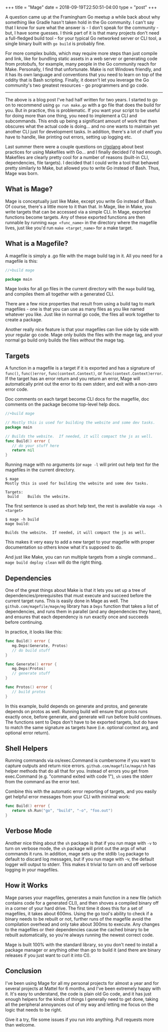+++
title = "Mage"
date = 2018-09-19T22:50:51-04:00
type = "post"
+++

A question came up at the Framingham Go meetup a while back about why something
like Gradle hasn't taken hold in the Go community.  I can't say that I know for
sure what the answer is - I don't speak for the community - but, I have some
guesses. I think part of it is that many projects don't need a full-fledged
build tool - for your typical Go networked server or CLI tool, a single binary
built with `go build` is probably fine. 

For more complex builds, which may require more steps than just compile and
link, like for bundling static assets in a web server or generating code from
protobufs, for example, many people in the Go community reach for Make.
Personally, I find that unfortunate.  Make is not Windows friendly, and it has
its own language and conventions that you need to learn on top of the oddity
that is Bash scripting.  Finally, it doesn't let you leverage the Go community's
two greatest resources - go programmers and go code.

---

The above is a blog post I've had half written for two years.  I started to go
on to recommend using `go run make.go` with a go file that does the build for
you.  But in practice, this is problematic.  If you want your script to be
useful for doing more than one thing, you need to implement a CLI and
subcommands.  This ends up being a significant amount of work that then obscures
what the actual code is doing... and no one wants to maintain yet another CLI
just for development tasks.  In addition, there's a lot of chaff you have to
handle, like printing out errors, setting up logging etc.

Last summer there were a couple questions on
[r/golang](https://reddit.com/r/golang) about best practices for using Makefiles
with Go... and I finally decided I'd had enough.  Makefiles are clearly pretty
cool for a number of reasons (built-in CLI, dependencies, file targets).  I
decided that I could write a tool that behaved pretty similarly to Make, but
allowed you to write Go instead of Bash.  Thus, Mage was born.

## What is Mage?

Mage is conceptually just like Make, except you write Go instead of Bash.  Of
course, there's a little more to it than that. In Mage, like in Make, you write
targets that can be accessed via a simple CLI.  In Mage, exported functions
become targets.  Any of these exported functions are then runnable by running
`mage <func_name>` in the directory where the magefile lives, just like you'd run
`make <target_name>` for a make target.

## What is a Magefile?

A magefile is simply a .go file with the mage build tag in it.  All you need for
a magefile is this:

```go
//+build mage

package main
```

Mage looks for all go files in the current directory with the `mage` build tag,
and compiles them all together with a generated CLI.

There are a few nice properties that result from using a build tag to mark
magefiles - one is that you can use as many files as you like named whatever you
like.  Just like in normal go code, the files all work together to create a
package.

Another really nice feature is that your magefiles can live side by side with
your regular go code.  Mage only builds the files with the mage tag, and your
normal go build only builds the files *without* the mage tag.

## Targets

A function in a magefile is a target if it is exported and has a signature of
`func()`, `func()error`, `func(context.Context)`, or
`func(context.Context)error`.  If the target has an error return and you return
an error, Mage will automatically print out the error to its own stderr, and
exit with a non-zero error code.

Doc comments on each target become CLI docs for the magefile, doc comments on
the package become top-level help docs.

```go
//+build mage

// Mostly this is used for building the website and some dev tasks.
package main

// Builds the website.  If needed, it will compact the js as well.
func Build() error {
   // do your stuff here
   return nil
}
```

Running mage with no arguments (or `mage -l` will print out help text for the
magefiles in the current directory.

```plain
$ mage
Mostly this is used for building the website and some dev tasks.

Targets:
 build    Builds the website.
```

The first sentence is used as short help text, the rest is available via `mage
-h <target>`

```plain
$ mage -h build
mage build:

Builds the website.  If needed, it will compact the js as well.
```

This makes it very easy to add a new target to your magefile with proper
documentation so others know what it's supposed to do.

And just like Make, you can run multiple targets from a single command... `mage
build deploy clean` will do the right thing.

## Dependencies

One of the great things about Make is that it lets you set up a tree of
dependencies/prerequisites that must execute and succeed before the current
target runs.  This is easily done in Mage as well.  The
`github.com/magefile/mage/mg` library has a `Deps` function that takes a list of
dependencies, and runs them in parallel (and any dependencies they have), and
ensures that each dependency is run exactly once and succeeds before continuing.

In practice, it looks like this:

```go
func Build() error {
   mg.Deps(Generate, Protos)
   // do build stuff
}

func Generate() error {
   mg.Deps(Protos)
   // generate stuff
}

func Protos() error {
   // build protos
}
```

In this example, build depends on generate and protos, and generate depends on
protos as well.  Running build will ensure that protos runs exactly once, before
generate, and generate will run before build continues.  The functions sent to
Deps don't have to be exported targets, but do have to match the same signature
as targets have (i.e. optional context arg, and optional error return).

## Shell Helpers

Running commands via os/exec.Command is cumbersome if you want to capture
outputs and return nice errors.  `github.com/magefile/mage/sh` has helper
methods that do all that for you.  Instead of errors you get from exec.Command
(e.g. "command exited with code 1"), `sh` uses the stderr from the command as
the error text. 

Combine this with the automatic error reporting of targets, and you easily get
helpful error messages from your CLI with minimal work:

```go
func Build() error {
   return sh.Run("go", "build", "-o", "foo.out")
}
```

## Verbose Mode

Another nice thing about the `sh` package is that if you run mage with `-v` to
turn on verbose mode, the `sh` package will print out the args of what commands
it runs.  In addition, mage sets up the stdlib `log` package to default to
discard log messages, but if you run mage with -v, the default logger will
output to stderr. This makes it trivial to turn on and off verbose logging in
your magefiles.

## How it Works

Mage parses your magefiles, generates a main function in a new file (which
contains code for a generated CLI), and then shoves a compiled binary off in a
corner of your hard drive.  The first time it does this for a set of magefiles,
it takes about 600ms.  Using the go tool's ability to check if a binary needs to
be rebuilt or not, further runs of the magefile avoid the compilation overhead
and only take about 300ms to execute.  Any changes to the magefiles or their
dependencies cause the cached binary to be rebuilt automatically, so you're
always running the newest correct code.

Mage is built 100% with the standard library, so you don't need to install a
package manager or anything other than go to build it (and there are binary
releases if you just want to curl it into CI).

## Conclusion

I've been using Mage for all my personal projects for almost a year and for
several projects at Mattel for 6 months, and I've been extremely happy with it.
It's easy to understand, the code is plain old Go code, and it has just enough
helpers for the kinds of things I generally need to get done, taking all the
peripheral annoyances out of my way and letting me focus on the logic that needs
to be right.

Give it a try, file some issues if you run into anything.  Pull requests more
than welcome.